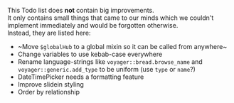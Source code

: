 This Todo list does **not** contain big improvements.  
It only contains small things that came to our minds which we couldn't implement immediately and would be forgotten otherwise.  
Instead, they are listed here:

- ~Move `$globalHub` to a global mixin so it can be called from anywhere~
- Change variables to use kebab-case everywhere
- Rename language-strings like `voyager::bread.browse_name` and `voyager::generic.add_type` to be uniform (use `type` or `name`?)
- DateTimePicker needs a formatting feature
- Improve slidein styling
- Order by relationship